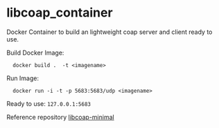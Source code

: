 # libcoap_container
Docker Container to build an lightweight coap server and client ready to use.

Build Docker Image:
```shell
  docker build .  -t <imagename>
```

Run Image:
```shell
  docker run -i -t -p 5683:5683/udp <imagename>
```

Ready to use:
`127.0.0.1:5683`

Reference repository
 [libcoap-minimal](https://github.com/coapcloud/libcoap-minimal)

